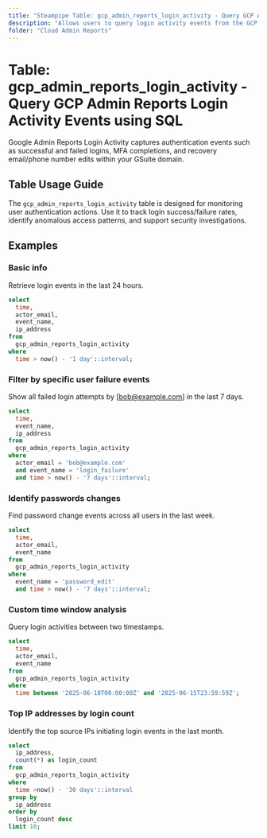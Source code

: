 ```yaml
---
title: "Steampipe Table: gcp_admin_reports_login_activity - Query GCP Admin Reports Login Activity Events using SQL"
description: "Allows users to query login activity events from the GCP Admin Reports API, providing insights into user login behavior and authentication events."
folder: "Cloud Admin Reports"
---
```


# Table: gcp_admin_reports_login_activity - Query GCP Admin Reports Login Activity Events using SQL

Google Admin Reports Login Activity captures authentication events such as successful and failed logins, MFA completions, and recovery email/phone number edits  within your GSuite domain.

## Table Usage Guide

The `gcp_admin_reports_login_activity` table is designed for monitoring user authentication actions. Use it to track login success/failure rates, identify anomalous access patterns, and support security investigations.

## Examples

### Basic info

Retrieve login events in the last 24 hours.

```sql
select
  time,
  actor_email,
  event_name,
  ip_address
from
  gcp_admin_reports_login_activity
where
  time > now() - '1 day'::interval;
```

### Filter by specific user failure events

Show all failed login attempts by [bob@example.com] in the last 7 days.

```sql
select
  time,
  event_name,
  ip_address
from
  gcp_admin_reports_login_activity
where
  actor_email = 'bob@example.com'
  and event_name = 'login_failure'
  and time > now() - '7 days'::interval;
```

### Identify passwords changes

Find password change events across all users in the last week.

```sql
select
  time,
  actor_email,
  event_name
from
  gcp_admin_reports_login_activity
where
  event_name = 'password_edit'
  and time > now() - '7 days'::interval;
```

### Custom time window analysis

Query login activities between two timestamps.

```sql
select
  time,
  actor_email,
  event_name
from
  gcp_admin_reports_login_activity
where
  time between '2025-06-10T00:00:00Z' and '2025-06-15T23:59:59Z';
```

### Top IP addresses by login count

Identify the top source IPs initiating login events in the last month.

```sql
select
  ip_address,
  count(*) as login_count
from
  gcp_admin_reports_login_activity
where
  time >now() - '30 days'::interval
group by
  ip_address
order by
  login_count desc
limit 10;
```